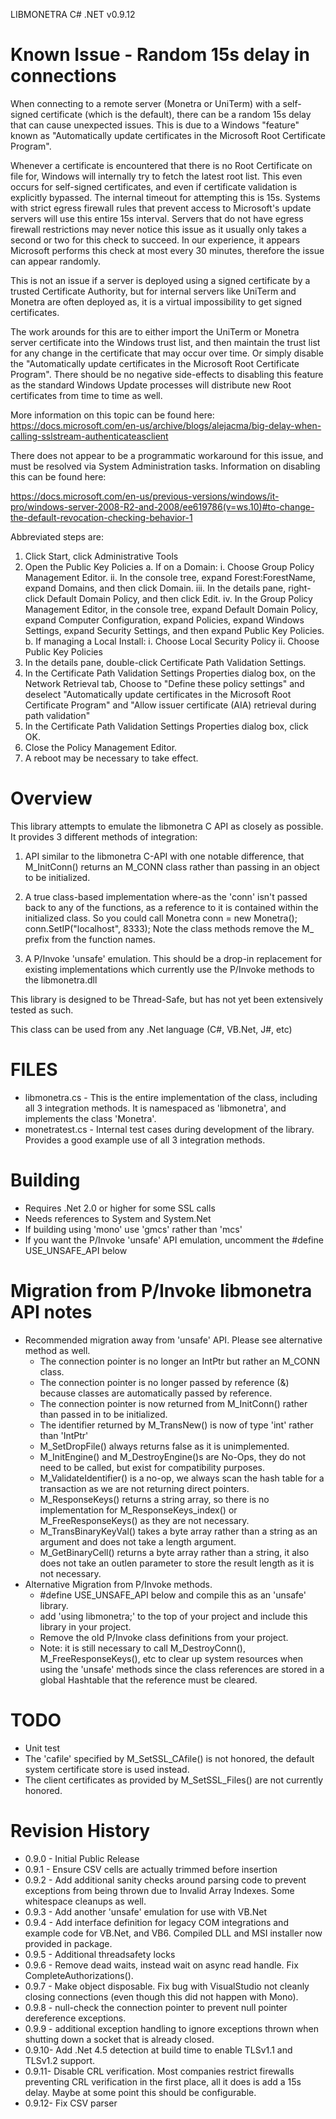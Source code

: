 LIBMONETRA C# .NET v0.9.12


Known Issue - Random 15s delay in connections
=============================================

When connecting to a remote server (Monetra or UniTerm) with a self-signed
certificate (which is the default), there can be a random 15s delay that can
cause unexpected issues.  This is due to a Windows "feature" known as
"Automatically update certificates in the Microsoft Root Certificate Program".

Whenever a certificate is encountered that there is no Root Certificate on file
for, Windows will internally try to fetch the latest root list.  This even
occurs for self-signed certificates, and even if certificate validation is
explicitly bypassed.  The internal timeout for attempting this is 15s.  Systems
with strict egress firewall rules that prevent access to Microsoft's update
servers will use this entire 15s interval.  Servers that do not have egress
firewall restrictions may never notice this issue as it usually only takes a
second or two for this check to succeed.  In our experience, it appears
Microsoft performs this check at most every 30 minutes, therefore the issue
can appear randomly.

This is not an issue if a server is deployed using a signed certificate by a
trusted Certificate Authority, but for internal servers like UniTerm and
Monetra are often deployed as, it is a virtual impossibility to get signed
certificates.

The work arounds for this are to either import the UniTerm or Monetra server
certificate into the Windows trust list, and then maintain the trust list for
any change in the certificate that may occur over time.  Or simply disable the
"Automatically update certificates in the Microsoft Root Certificate Program".
There should be no negative side-effects to disabling this feature as the
standard Windows Update processes will distribute new Root certificates from
time to time as well.

More information on this topic can be found here:
https://docs.microsoft.com/en-us/archive/blogs/alejacma/big-delay-when-calling-sslstream-authenticateasclient

There does not appear to be a programmatic workaround for this issue, and must
be resolved via System Administration tasks.  Information on disabling this
can be found here:

https://docs.microsoft.com/en-us/previous-versions/windows/it-pro/windows-server-2008-R2-and-2008/ee619786(v=ws.10)#to-change-the-default-revocation-checking-behavior-1

Abbreviated steps are:
 1. Click Start, click Administrative Tools
 2. Open the Public Key Policies
     a. If on a Domain:
         i.   Choose Group Policy Management Editor.
         ii.  In the console tree, expand Forest:ForestName, expand Domains, and
              then click Domain.
         iii. In the details pane, right-click Default Domain Policy, and then
              click Edit.
         iv.  In the Group Policy Management Editor, in the console tree, expand
              Default Domain Policy, expand Computer Configuration, expand
              Policies, expand Windows Settings, expand Security Settings, and
              then expand Public Key Policies.
     b. If managing a Local Install:
         i.   Choose Local Security Policy
         ii.  Choose Public Key Policies
 3. In the details pane, double-click Certificate Path Validation Settings.
 4. In the Certificate Path Validation Settings Properties dialog box, on the
    Network Retrieval tab, Choose to "Define these policy settings" and
    deselect "Automatically update certificates in the Microsoft Root
    Certificate Program" and "Allow issuer certificate (AIA) retrieval during
    path validation"
 5. In the Certificate Path Validation Settings Properties dialog box, click OK.
 6. Close the Policy Management Editor.
 7. A reboot may be necessary to take effect.


Overview
========

This library attempts to emulate the libmonetra C API as closely as possible.
It provides 3 different methods of integration:

  1. API similar to the libmonetra C-API with one notable difference, that M_InitConn()
     returns an M_CONN class rather than passing in an object to be initialized.

  2. A true class-based implementation where-as the 'conn' isn't passed back to
     any of the functions, as a reference to it is contained within the initialized
     class.  So you could call Monetra conn = new Monetra(); conn.SetIP("localhost", 8333);
     Note the class methods remove the M_ prefix from the function names.

  3. A P/Invoke 'unsafe' emulation.  This should be a drop-in replacement for
     existing implementations which currently use the P/Invoke methods to the libmonetra.dll

This library is designed to be Thread-Safe, but has not yet been extensively tested
as such.

This class can be used from any .Net language (C#, VB.Net, J#, etc)


FILES
=====
 - libmonetra.cs  - This is the entire implementation of the class, including all
                    3 integration methods.  It is namespaced as 'libmonetra', and
                    implements the class 'Monetra'.
 - monetratest.cs - Internal test cases during development of the library.  Provides
                    a good example use of all 3 integration methods.


Building
========
 - Requires .Net 2.0 or higher for some SSL calls
 - Needs references to System and System.Net
 - If building using 'mono' use 'gmcs' rather than 'mcs'
 - If you want the P/Invoke 'unsafe' API emulation, uncomment the #define USE_UNSAFE_API below


Migration from P/Invoke libmonetra API notes
============================================
 * Recommended migration away from 'unsafe' API.  Please see alternative method as well.
   - The connection pointer is no longer an IntPtr but rather an M_CONN class.
   - The connection pointer is no longer passed by reference (&) because classes are
     automatically passed by reference.
   - The connection pointer is now returned from M_InitConn() rather than passed in to
     be initialized.
   - The identifier returned by M_TransNew() is now of type 'int' rather than 'IntPtr'
   - M_SetDropFile() always returns false as it is unimplemented.
   - M_InitEngine() and M_DestroyEngine()s are No-Ops, they do not need to be called, but
     exist for compatibility purposes.
   - M_ValidateIdentifier() is a no-op, we always scan the hash table for a transaction
     as we are not returning direct pointers.
   - M_ResponseKeys() returns a string array, so there is no implementation for
     M_ResponseKeys_index() or M_FreeResponseKeys() as they are not necessary.
   - M_TransBinaryKeyVal() takes a byte array rather than a string as an argument and does not
     take a length argument.
   - M_GetBinaryCell() returns a byte array rather than a string, it also does not take
     an outlen parameter to store the result length as it is not necessary.
 * Alternative Migration from P/Invoke methods.
   - #define USE_UNSAFE_API below and compile this as an 'unsafe' library.
   - add 'using libmonetra;' to the top of your project and include this library in your project.
   - Remove the old P/Invoke class definitions from your project.
   - Note: it is still necessary to call M_DestroyConn(), M_FreeResponseKeys(), etc to
     clear up system resources when using the 'unsafe' methods since the class references
     are stored in a global Hashtable that the reference must be cleared.


TODO
====
 - Unit test
 - The 'cafile' specified by M_SetSSL_CAfile() is not honored, the default system
   certificate store is used instead.
 - The client certificates as provided by M_SetSSL_Files() are not currently honored.


Revision History
================
 * 0.9.0 - Initial Public Release
 * 0.9.1 - Ensure CSV cells are actually trimmed before insertion
 * 0.9.2 - Add additional sanity checks around parsing code to prevent
           exceptions from being thrown due to Invalid Array Indexes.
           Some whitespace cleanups as well.
 * 0.9.3 - Add another 'unsafe' emulation for use with VB.Net
 * 0.9.4 - Add interface definition for legacy COM integrations and example
           code for VB.Net, and VB6.  Compiled DLL and MSI installer now
           provided in package.
 * 0.9.5 - Additional threadsafety locks
 * 0.9.6 - Remove dead waits, instead wait on async read handle.
           Fix CompleteAuthorizations().
 * 0.9.7 - Make object disposable.  Fix bug with VisualStudio not cleanly
           closing connections (even though this did not happen with Mono).
 * 0.9.8 - null-check the connection pointer to prevent null pointer
           dereference exceptions.
 * 0.9.9 - additional exception handling to ignore exceptions thrown
           when shutting down a socket that is already closed.
 * 0.9.10- Add .Net 4.5 detection at build time to enable TLSv1.1 and
           TLSv1.2 support.
 * 0.9.11- Disable CRL verification.  Most companies restrict firewalls
           preventing CRL verification in the first place, all it does
           is add a 15s delay.  Maybe at some point this should be configurable.
 * 0.9.12- Fix CSV parser
